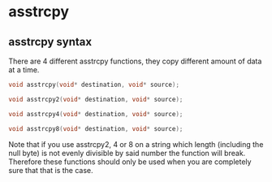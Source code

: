 # asstrcpy

## asstrcpy syntax

There are 4 different asstrcpy functions, they copy different amount of data at a time. 

```c
void asstrcpy(void* destination, void* source);

void asstrcpy2(void* destination, void* source);

void asstrcpy4(void* destination, void* source);

void asstrcpy8(void* destination, void* source);
```

Note that if you use asstrcpy2, 4 or 8 on a string which length (including the null byte) is not evenly divisible by said number the function will break. Therefore these functions should only be used when you are completely sure that that is the case.
